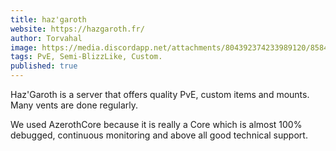 ```yaml
---
title: haz'garoth
website: https://hazgaroth.fr/
author: Torvahal
image: https://media.discordapp.net/attachments/804392374233989120/858483425832861706/Logo.png
tags: PvE, Semi-BlizzLike, Custom.
published: true
---
```


Haz'Garoth is a server that offers quality PvE, custom items and mounts. Many vents are done regularly.

We used AzerothCore because it is really a Core which is almost 100% debugged, continuous monitoring and above all good technical support.
